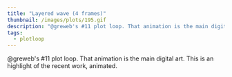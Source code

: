```yaml
---
title: "Layered wave (4 frames)"
thumbnail: /images/plots/195.gif
description: "@greweb's #11 plot loop. That animation is the main digital art."
tags:
  - plotloop
---
```


@greweb's #11 plot loop. That animation is the main digital art. This is an highlight of the recent work, animated.
